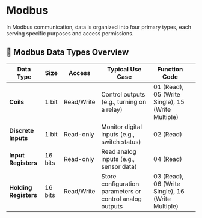 # Modbus
In Modbus communication, data is organized into four primary types, each serving specific purposes and access permissions.
## 🧩 Modbus Data Types Overview
| Data Type             | Size    | Access     | Typical Use Case                                         | Function Code                                     |                                                                                                                                                                                      |
| --------------------- | ------- | ---------- | -------------------------------------------------------- | ------------------------------------------------- | -------------------------------------------------------------------------------------------------------------------------------------------------------------------------------- |
| **Coils**             | 1 bit   | Read/Write | Control outputs (e.g., turning on a relay)               | 01 (Read), 05 (Write Single), 15 (Write Multiple) |                                                                                                                                                                                      |
| **Discrete Inputs**   | 1 bit   | Read-only  | Monitor digital inputs (e.g., switch status)             | 02 (Read)                                         |                                                                                                                                                                                      |
| **Input Registers**   | 16 bits | Read-only  | Read analog inputs (e.g., sensor data)                   | 04 (Read)                                         |                                                                                                                                                                                      |
| **Holding Registers** | 16 bits | Read/Write | Store configuration parameters or control analog outputs | 03 (Read), 06 (Write Single), 16 (Write Multiple) |
